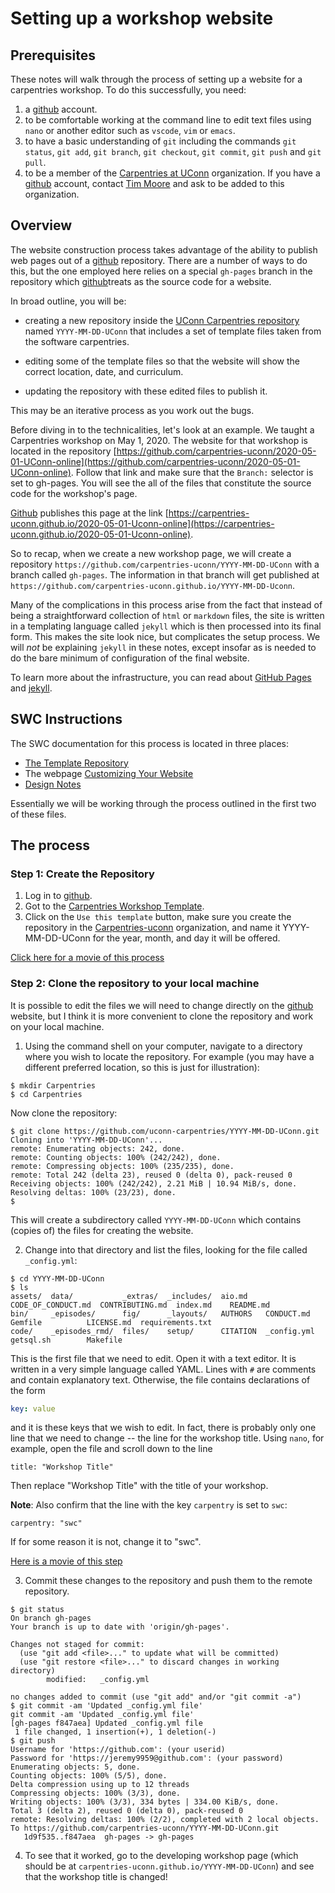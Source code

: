 # Setting up a workshop website

## Prerequisites

These notes will walk through the process of setting up a website for a carpentries
workshop.  To do this successfully, you need:

1. a [github](https://github.com) account.
2. to be comfortable working at the command line to edit text files using `nano`
or another editor such as `vscode`, `vim` or `emacs`.
3. to have a basic understanding of `git` including the commands `git status`, `git add`, `git branch`,
`git checkout`, `git commit`, `git push` and `git pull`.
4. to be a member of the [Carpentries at UConn](https://github.com/carpentries-uconn)
organization.  If you have a [github](https://github.com) account, 
contact [Tim Moore](mailto:timothy.e.moore@uconn.edu) and ask to be added to this organization. 

## Overview


The website construction process takes advantage of the ability to publish web pages out of a 
[github](https://github.com) repository.  There are a number of ways to do this, but the
one employed here relies on a special `gh-pages`
branch in the repository which [github](https://github.com)treats as the source code for a website.

In broad outline, you will be:

- creating a new repository inside the [UConn Carpentries repository](https://github.com/carpentries-uconn/) named `YYYY-MM-DD-UConn` that includes a set of template files taken from the software carpentries.

- editing some of the template files so that the website will show the correct location, date, and
curriculum.

- updating the repository with these edited files to publish it.  

This may be an iterative process as you work out the bugs.

Before diving in to the technicalities, let's 
look at an example.  We taught a Carpentries workshop on May 1, 2020.  The
website for that workshop is located in the repository [https://github.com/carpentries-uconn/2020-05-01-UConn-online](https://github.com/carpentries-uconn/2020-05-01-UConn-online).  Follow that link and
make sure that the `Branch:` selector is set to gh-pages.  You will see the all of the files
that constitute the source code for the workshop's page.

[Github](https://github.com) publishes this page at the link [https://carpentries-uconn.github.io/2020-05-01-Uconn-online](https://carpentries-uconn.github.io/2020-05-01-Uconn-online).  

So to recap, when we create a new workshop page, we will create a repository 
`https://github.com/carpentries-uconn/YYYY-MM-DD-UConn` with a branch called `gh-pages`.  The
information in that branch will get published at `https://github.com/carpentries-uconn.github.io/YYYY-MM-DD-Uconn`.

Many of the complications in this process arise from the fact that instead of being a straightforward
collection of `html` or `markdown` files, the site is written in a templating language called `jekyll` which is then processed into its final form.  This makes the site look nice, but complicates the setup process.
We will *not* be explaining `jekyll` in these notes, except insofar as is needed to do the bare minimum
of configuration of the final website. 

To learn more about the infrastructure, you can read about [GitHub Pages](https://pages.github.com/)
and [jekyll](https://jekyllrb.com/docs/github-pages/).

## SWC Instructions

The SWC documentation for this process is located in three places:

- [The Template Repository](https://github.com/carpentries/workshop-template)
- The webpage [Customizing Your Website](https://carpentries.github.io/workshop-template/customization/index.html)
- [Design Notes](https://carpentries.github.io/workshop-template/design/index.html)

Essentially we will be working through the process outlined in the first two of these files.

## The process

### Step 1: Create the Repository

1.  Log in to [github](https://github.com).
2.  Got to the [Carpentries Workshop Template](https://github.com/carpentries/workshop-template).
3.  Click on the `Use this template` button, make sure you create the repository in the 
[Carpentries-uconn](https://github.com/carpentries-uconn) organization, and name it 
YYYY-MM-DD-UConn for the year, month, and day it will be offered.

[Click here for a movie of this process](./MakeTemplate.html)


### Step 2: Clone the repository to your local machine

It is possible to edit the files we will need to change directly on the [github](https://github.com) website,
but I think it is more convenient to clone the repository and work on your local machine.  

1.  Using the command shell on your computer, navigate to a directory where you wish to locate the repository.
For example (you may have a different preferred location, so this is just for illustration):

```
$ mkdir Carpentries
$ cd Carpentries
```

Now clone the repository:

```
$ git clone https://github.com/uconn-carpentries/YYYY-MM-DD-UConn.git
Cloning into 'YYYY-MM-DD-UConn'...
remote: Enumerating objects: 242, done.
remote: Counting objects: 100% (242/242), done.
remote: Compressing objects: 100% (235/235), done.
remote: Total 242 (delta 23), reused 0 (delta 0), pack-reused 0
Receiving objects: 100% (242/242), 2.21 MiB | 10.94 MiB/s, done.
Resolving deltas: 100% (23/23), done.
$
```
This will create a subdirectory called `YYYY-MM-DD-UConn` which contains (copies of) the files for creating the website.

2. Change into that directory and list the files, looking for the file called `_config.yml`:

```
$ cd YYYY-MM-DD-UConn
$ ls
assets/  data/           _extras/  _includes/  aio.md    CODE_OF_CONDUCT.md  CONTRIBUTING.md  index.md    README.md 
bin/     _episodes/      fig/      _layouts/   AUTHORS   CONDUCT.md          Gemfile          LICENSE.md  requirements.txt
code/    _episodes_rmd/  files/    setup/      CITATION  _config.yml         getsql.sh        Makefile
```

This is the first file that we need to edit. Open it with a text editor.
It is written in a very simple language called YAML.  Lines with `#`
are comments and contain explanatory text.  Otherwise, the file contains declarations of the form

```yaml
key: value
```

and it is these keys that we wish to edit. In fact, there is probably only one line that we need to change --
the line for the workshop title. Using `nano`, for example, open the file and scroll down to the
line

```
title: "Workshop Title"
```

Then replace "Workshop Title" with the title of your workshop.

**Note**: Also confirm that the line with the key `carpentry` is set to `swc`:

```
carpentry: "swc"
```

If for some reason it is not, change it to "swc".

[Here is a movie of this step](./EditYaml.html)

3.  Commit these changes to the repository and push them to the remote repository.

```
$ git status
On branch gh-pages
Your branch is up to date with 'origin/gh-pages'.

Changes not staged for commit:
  (use "git add <file>..." to update what will be committed)
  (use "git restore <file>..." to discard changes in working directory)
        modified:   _config.yml

no changes added to commit (use "git add" and/or "git commit -a")
$ git commit -am 'Updated _config.yml file'
git commit -am 'Updated _config.yml file'
[gh-pages f847aea] Updated _config.yml file
 1 file changed, 1 insertion(+), 1 deletion(-)
$ git push
Username for 'https://github.com': (your userid)
Password for 'https://jeremy9959@github.com': (your password)
Enumerating objects: 5, done.
Counting objects: 100% (5/5), done.
Delta compression using up to 12 threads
Compressing objects: 100% (3/3), done.
Writing objects: 100% (3/3), 334 bytes | 334.00 KiB/s, done.
Total 3 (delta 2), reused 0 (delta 0), pack-reused 0
remote: Resolving deltas: 100% (2/2), completed with 2 local objects.
To https://github.com/carpentries-uconn/YYYY-MM-DD-UConn.git
   1d9f535..f847aea  gh-pages -> gh-pages
```

4. To see that it worked, go to the developing workshop page (which should be at `carpentries-uconn.github.io/YYYY-MM-DD-UConn`)
and see that the workshop title is changed!



